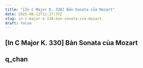 ```yaml
---
title: "[In C Major K. 330] Bản Sonata của Mozart"
date: 2025-06-12T12:27:37Z
slug: in-c-major-k-330-ban-sonata-cua-mozart
draft: false
---
```


## [In C Major K. 330] Bản Sonata của Mozart

## q_chan

